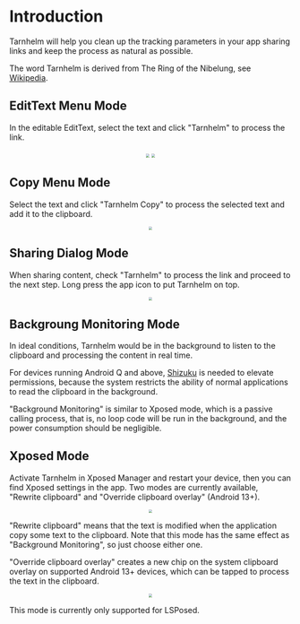 # Introduction

Tarnhelm will help you clean up the tracking parameters in your app sharing links and keep the process as natural as possible.

The word Tarnhelm is derived from The Ring of the Nibelung, see [Wikipedia](https://en.wikipedia.org/wiki/Tarnhelm).

## EditText Menu Mode

In the editable EditText, select the text and click "Tarnhelm" to process the link.

<p style="text-align: center;">
<img src="../img/introduction-1.webp" style="zoom: 40%;" />
<img src="../img/introduction-2.webp" style="zoom: 40%;" />
</p>

## Copy Menu Mode

Select the text and click "Tarnhelm Copy" to process the selected text and add it to the clipboard.

<p style="text-align: center;">
<img src="../img/introduction-3.webp" style="zoom: 40%;" />
</p>

## Sharing Dialog Mode

When sharing content, check "Tarnhelm" to process the link and proceed to the next step. Long press the app icon to put Tarnhelm on top.

<p style="text-align: center;">
<img src="../img/introduction-4.webp" style="zoom: 40%;" />
</p>

## Backgroung Monitoring Mode

In ideal conditions, Tarnhelm would be in the background to listen to the clipboard and processing the content in real time.

For devices running Android Q and above, [Shizuku](https://shizuku.rikka.app) is needed to elevate permissions, because the system restricts the ability of normal applications to read the clipboard in the background.

"Background Monitoring" is similar to Xposed mode, which is a passive calling process, that is, no loop code will be run in the background, and the power consumption should be negligible.

## Xposed Mode

Activate Tarnhelm in Xposed Manager and restart your device, then you can find Xposed settings in the app. Two modes are currently available, "Rewrite clipboard" and "Override clipboard overlay" (Android 13+).

<p style="text-align: center;">
<img src="../img/introduction-6.webp" style="zoom: 40%;" />
</p>

"Rewrite clipboard" means that the text is modified when the application copy some text to the clipboard. Note that this mode has the same effect as "Background Monitoring", so just choose either one.

"Override clipboard overlay" creates a new chip on the system clipboard overlay on supported Android 13+ devices, which can be tapped to process the text in the clipboard.

<p style="text-align: center;">
<img src="../img/introduction-7.webp" style="zoom: 40%;" />
</p>

This mode is currently only supported for LSPosed.